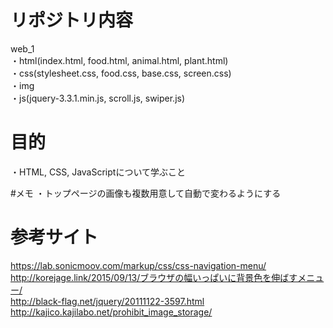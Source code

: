 # リポジトリ内容  
web_1  
・html(index.html, food.html, animal.html, plant.html)   
・css(stylesheet.css, food.css, base.css, screen.css)  
・img  
・js(jquery-3.3.1.min.js, scroll.js, swiper.js)  

# 目的  
・HTML, CSS, JavaScriptについて学ぶこと  

#メモ
・トップページの画像も複数用意して自動で変わるようにする  

# 参考サイト  
https://lab.sonicmoov.com/markup/css/css-navigation-menu/  
http://korejage.link/2015/09/13/ブラウザの幅いっぱいに背景色を伸ばすメニュー/  
http://black-flag.net/jquery/20111122-3597.html  
http://kajico.kajilabo.net/prohibit_image_storage/